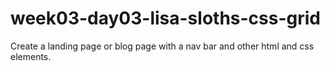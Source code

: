 # week03-day03-lisa-sloths-css-grid
Create a landing page or blog page with a nav bar and other html and css elements.
